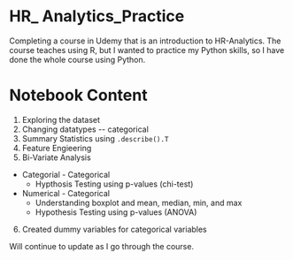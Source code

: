 # HR_ Analytics_Practice

Completing a course in Udemy that is an introduction to HR-Analytics.  The course teaches using R, but I wanted to practice my Python skills, so I have done the whole course using Python.

# Notebook Content
1. Exploring the dataset
2. Changing datatypes -- categorical
3. Summary Statistics using `.describe().T`
4. Feature Engieering
5. Bi-Variate Analysis
  - Categorial - Categorical
    - Hypthosis Testing using p-values (chi-test)
  - Numerical - Categorical 
    - Understanding boxplot and mean, median, min, and max
    - Hypothesis Testing using p-values (ANOVA)
6. Created dummy variables for categorical variables

Will continue to update as I go through the course.
  
